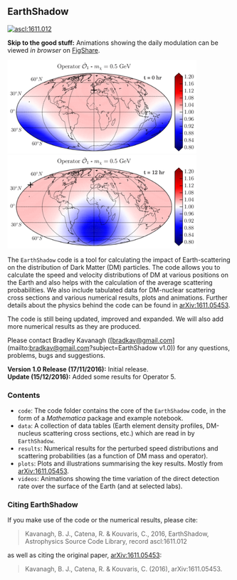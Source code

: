 ## EarthShadow

<a href="http://ascl.net/1611.012"><img src="https://img.shields.io/badge/ascl-1611.012-blue.svg?colorB=262255" alt="ascl:1611.012" /></a>

**Skip to the good stuff:** Animations showing the daily modulation can be viewed *in browser* on [FigShare](https://dx.doi.org/10.6084/m9.figshare.c.3575630).

<img src="plots/EarthMap_O1_t=0.png" width="425"><img src="plots/EarthMap_O1_t=12.png" width="425">


The `EarthShadow` code is a tool for calculating the impact of Earth-scattering on the distribution of Dark Matter (DM) particles. The code allows you to calculate the speed and velocity distributions of DM at various positions on the Earth  and also helps with the calculation of the average scattering probabilities. We also include tabulated data for DM-nuclear scattering cross sections and various numerical results, plots and animations. Further details about the physics behind the code can be found in [arXiv:1611.05453](https://arxiv.org/abs/1611.05453).

The code is still being updated, improved and expanded. We will also add more numerical results as they are produced. 

Please contact Bradley Kavanagh ([bradkav@gmail.com](mailto:bradkav@gmail.com?subject=EarthShadow v1.0)) for any questions, problems, bugs and suggestions.

**Version 1.0 Release (17/11/2016):** Initial release.  
**Update (15/12/2016):** Added some results for Operator 5.

### Contents

- `code`: The code folder contains the core of the `EarthShadow` code, in the form of a *Mathematica* package and example notebook.
- `data`: A collection of data tables (Earth element density profiles, DM-nucleus scattering cross sections, etc.) which are read in by `EarthShadow`. 
- `results`: Numerical results for the perturbed speed distributions and scattering probabilities (as a function of DM mass and operator).
- `plots`: Plots and illustrations summarising the key results. Mostly from [arXiv:1611.05453](https://arxiv.org/abs/1611.05453).
- `videos`: Animations showing the time variation of the direct detection rate over the surface of the Earth (and at selected labs).

### Citing EarthShadow

If you make use of the code or the numerical results, please cite:

>Kavanagh, B. J., Catena, R. & Kouvaris, C., 2016, EarthShadow, Astrophysics Source Code Library, record ascl:1611.012

as well as citing the original paper, [arXiv:1611.05453](https://arxiv.org/abs/1611.05453):

>Kavanagh, B. J., Catena, R. & Kouvaris, C. (2016), arXiv:1611.05453.
